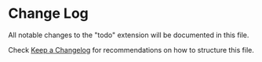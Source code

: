 # Change Log
All notable changes to the "todo" extension will be documented in this file.

Check [Keep a Changelog](http://keepachangelog.com/) for recommendations on how to structure this file.